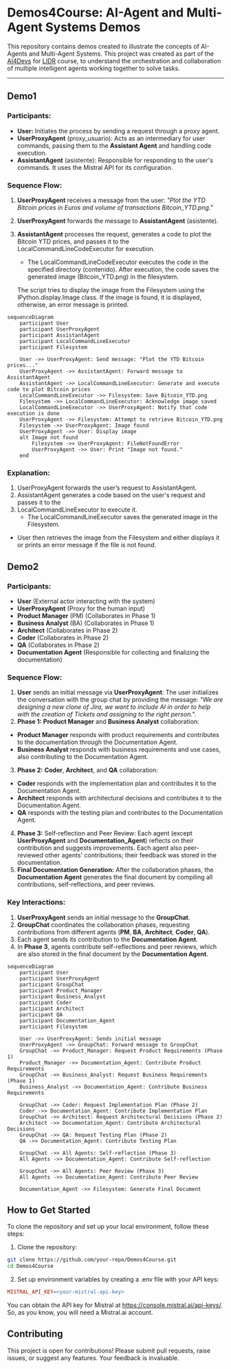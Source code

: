 # Demos4Course: AI-Agent and Multi-Agent Systems Demos
This repository contains demos created to illustrate the concepts of AI-Agents and Multi-Agent Systems. This project was created as part of the [AI4Devs](https://www.lidr.co/ia-devs) for [LIDR](https://www.lidr.co/) course, to understand the orchestration and collaboration of multiple intelligent agents working together to solve tasks.

---

## Demo1
### Participants:
- **User:** Initiates the process by sending a request through a proxy agent.
- **UserProxyAgent** (proxy_usuario): Acts as an intermediary for user commands, passing them to the **Assistant Agent** and handling code execution.
- **AssistantAgent** (asistente): Responsible for responding to the user's commands. It uses the Mistral API for its configuration.

### Sequence Flow:
1. **UserProxyAgent** receives a message from the user: *"Plot the YTD Bitcoin prices in Euros and volume of transactions Bitcoin_YTD.png.*"
2. **UserProxyAgent** forwards the message to **AssistantAgent** (asistente).
3. **AssistantAgent** processes the request, generates a code to plot the Bitcoin YTD prices, and passes it to the LocalCommandLineCodeExecutor for execution.
	- The LocalCommandLineCodeExecutor executes the code in the specified directory (contenido).
After execution, the code saves the generated image (Bitcoin_YTD.png) in the filesystem.

	The script tries to display the image from the Filesystem using the IPython.display.Image class. If the image is found, it is displayed, otherwise, an error message is printed.


```mermaid
sequenceDiagram
    participant User
    participant UserProxyAgent
    participant AssistantAgent
    participant LocalCommandLineExecutor
    participant Filesystem

    User ->> UserProxyAgent: Send message: "Plot the YTD Bitcoin prices..."
    UserProxyAgent ->> AssistantAgent: Forward message to AssistantAgent
    AssistantAgent ->> LocalCommandLineExecutor: Generate and execute code to plot Bitcoin prices
    LocalCommandLineExecutor ->> Filesystem: Save Bitcoin_YTD.png
    Filesystem ->> LocalCommandLineExecutor: Acknowledge image saved
    LocalCommandLineExecutor ->> UserProxyAgent: Notify that code execution is done
    UserProxyAgent ->> Filesystem: Attempt to retrieve Bitcoin_YTD.png
    Filesystem ->> UserProxyAgent: Image found
    UserProxyAgent ->> User: Display image
    alt Image not found
        Filesystem ->> UserProxyAgent: FileNotFoundError
        UserProxyAgent ->> User: Print "Image not found."
    end

```

### Explanation:
1. UserProxyAgent forwards the user’s request to AssistantAgent.
2. AssistantAgent generates a code based on the user's request and passes it to the
3. LocalCommandLineExecutor to execute it.
	- The LocalCommandLineExecutor saves the generated image in the Filesystem.

- User then retrieves the image from the Filesystem and either displays it or prints an error message if the file is not found.


## Demo2
### Participants:
- **User** (External actor interacting with the system)
- **UserProxyAgent** (Proxy for the human input)
- **Product Manager** (PM) (Collaborates in Phase 1)
- **Business Analyst** (BA) (Collaborates in Phase 1)
- **Architect** (Collaborates in Phase 2)
- **Coder** (Collaborates in Phase 2)
- **QA** (Collaborates in Phase 2)
- **Documentation Agent** (Responsible for collecting and finalizing the documentation)

### Sequence Flow:
1. **User** sends an initial message via **UserProxyAgent**: The user initializes the conversation with the group chat by providing the message: *"We are designing a new clone of Jira, we want to include AI in order to help with the creation of Tickets and assigning to the right person."*.
3. **Phase 1:** **Product Manager** and **Business Analyst** collaboration:
- **Product Manager** responds with product requirements and contributes to the documentation through the Documentation Agent.
- **Business Analyst** responds with business requirements and use cases, also contributing to the Documentation Agent.
3. **Phase 2:** **Coder**, **Architect**, and **QA** collaboration:
- **Coder** responds with the implementation plan and contributes it to the Documentation Agent.
- **Architect** responds with architectural decisions and contributes it to the Documentation Agent.
- **QA** responds with the testing plan and contributes to the Documentation Agent.
4. **Phase 3:** Self-reflection and Peer Review:
Each agent (except **UserProxyAgent** and **Documentation_Agent**) reflects on their contribution and suggests improvements.
Each agent also peer-reviewed other agents' contributions; their feedback was stored in the documentation.
5. **Final Documentation Generation:** After the collaboration phases, the **Documentation Agent** generates the final document by compiling all contributions, self-reflections, and peer reviews.

### Key Interactions:
1. **UserProxyAgent** sends an initial message to the **GroupChat**.
2. **GroupChat** coordinates the collaboration phases, requesting contributions from different agents (**PM**, **BA**, **Architect**, **Coder**, **QA**).
3. Each agent sends its contribution to the **Documentation Agent**.
4. In **Phase 3**, agents contribute self-reflections and peer reviews, which are also stored in the final document by the **Documentation Agent**.

```mermaid
sequenceDiagram
    participant User
    participant UserProxyAgent
    participant GroupChat
    participant Product_Manager
    participant Business_Analyst
    participant Coder
    participant Architect
    participant QA
    participant Documentation_Agent
    participant Filesystem

    User ->> UserProxyAgent: Sends initial message
    UserProxyAgent ->> GroupChat: Forward message to GroupChat
    GroupChat ->> Product_Manager: Request Product Requirements (Phase 1)
    Product_Manager ->> Documentation_Agent: Contribute Product Requirements
    GroupChat ->> Business_Analyst: Request Business Requirements (Phase 1)
    Business_Analyst ->> Documentation_Agent: Contribute Business Requirements

    GroupChat ->> Coder: Request Implementation Plan (Phase 2)
    Coder ->> Documentation_Agent: Contribute Implementation Plan
    GroupChat ->> Architect: Request Architectural Decisions (Phase 2)
    Architect ->> Documentation_Agent: Contribute Architectural Decisions
    GroupChat ->> QA: Request Testing Plan (Phase 2)
    QA ->> Documentation_Agent: Contribute Testing Plan

    GroupChat ->> All Agents: Self-reflection (Phase 3)
    All Agents ->> Documentation_Agent: Contribute Self-reflection

    GroupChat ->> All Agents: Peer Review (Phase 3)
    All Agents ->> Documentation_Agent: Contribute Peer Review

    Documentation_Agent ->> Filesystem: Generate Final Document
```

## How to Get Started
To clone the repository and set up your local environment, follow these steps:

1. Clone the repository:

```bash
git clone https://github.com/your-repo/Demos4Course.git
cd Demos4Course
```

2. Set up environment variables by creating a .env file with your API keys:

```makefile
MISTRAL_API_KEY=<your-mistral-api-key>
```

You can obtain the API key for Mistral at <https://console.mistral.ai/api-keys/>. So, as you know, you will need a Mistral.ai account.


## Contributing
This project is open for contributions! Please submit pull requests, raise issues, or suggest any features. Your feedback is invaluable.
